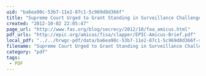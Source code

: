 ```yaml
---
uid: "ba6ea90c-53b7-11e2-87c1-5c969d8d366f"
title: "Supreme Court Urged to Grant Standing in Surveillance Challenge | Secrecy News"
created: "2012-10-02 22:05:47"
page_url: "http://www.fas.org/blog/secrecy/2012/10/faa_amicus.html"
pdf_urls: "http://epic.org/amicus/fisa/clapper/EPIC-Amicus-Brief.pdf"
local_pdf: "../../hrwgc-pdf/data/ba6ea90c-53b7-11e2-87c1-5c969d8d366f-supreme-court-urged-to-grant-standing-in-surveillance-challenge-secrecy-news.pdf"
filename: "Supreme Court Urged to Grant Standing in Surveillance Challenge | Secrecy News.html"
category: "pdf"
tags: 
 - PDF
---
```

